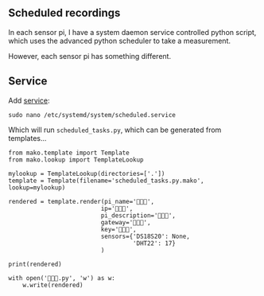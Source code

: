 ## Scheduled recordings

In each sensor pi, I have a system daemon service controlled python script,
which uses the advanced python scheduler to take a measurement.

However, each sensor pi has something different.

## Service

Add [service](scheduled.service):

    sudo nano /etc/systemd/system/scheduled.service

Which will run ``scheduled_tasks.py``, which can be generated from templates...

    from mako.template import Template
    from mako.lookup import TemplateLookup
    
    mylookup = TemplateLookup(directories=['.'])
    template = Template(filename='scheduled_tasks.py.mako', lookup=mylookup)
    
    rendered = template.render(pi_name='👾👾👾',
                              ip='👾👾👾',
                              pi_description='👾👾👾',
                              gateway='👾👾👾',
                              key='👾👾👾',
                              sensors={'DS18S20': None,
                                       'DHT22': 17}
                              )
    
    print(rendered)
    
    with open('👾👾👾.py', 'w') as w:
        w.write(rendered)